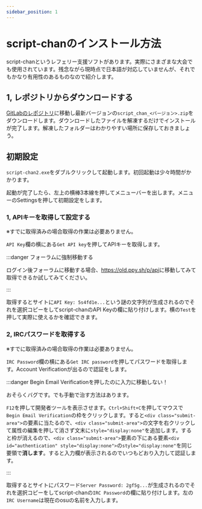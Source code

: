 ```yaml
---
sidebar_position: 1
---
```


# script-chanのインストール方法

script-chanというレフェリー支援ソフトがあります。実際にさまざまな大会でも使用されています。残念ながら現時点で日本語が対応していませんが、それでもかなり有用性のあるものなので紹介します。

## 1, レポジトリからダウンロードする

[GitLabのレポジトリ](https://git.cartooncraft.fr/shARPII/script-chan/-/releases)に移動し最新バージョンの`script_chan_<バージョン>.zip`をダウンロードします。ダウンロードしたファイルを解凍するだけでインストールが完了します。解凍したフォルダーはわかりやすい場所に保存しておきましょう。

## 初期設定

`script-chan2.exe`をダブルクリックして起動します。初回起動は少々時間がかかります。

起動が完了したら、左上の横棒3本線を押してメニューバーを出します。メニューのSettingsを押して初期設定をします。

### 1, APIキーを取得して設定する

※すでに取得済みの場合取得の作業は必要ありません。

`API Key`欄の横にある`Get API key`を押してAPIキーを取得します。

:::danger フォーラムに強制移動する

ログイン後フォーラムに移動する場合、<https://old.ppy.sh/p/api>に移動してみて取得できるか試してみてください。

:::

取得するとサイトに`API Key: 5s4fd1e...`という謎の文字列が生成されるのでそれを選択コピーをしてscript-chanのAPI Keyの欄に貼り付けします。横の`Test`を押して実際に使えるかを確認できます。

### 2, IRCパスワードを取得する

※すでに取得済みの場合取得の作業は必要ありません。

`IRC Password`欄の横にある`Get IRC password`を押してパスワードを取得します。Account Verificationが出るので認証をします。

:::danger Begin Email Verificationを押したのに入力に移動しない！

おそらくバグです。でも手動で治す方法はあります。

`F12`を押して開発者ツールを表示させます。`Ctrl+Shift+C`を押してマウスで`Begin Email Verification`の枠をクリックします。すると`<div class="submit-area">`の要素に当たるので、`<div class="submit-area">`の文字を右クリックして属性の編集を押して消さず文末に`style="display:none"`を追加します。すると枠が消えるので、`<div class="submit-area">`要素の下にある要素`<div id="authentication" style="display:none">`の`style="display:none"`を同じ要領で**消します**。すると入力欄が表示されるのでいつもどおり入力して認証します。

:::

取得するとサイトにパスワード`Server Password: 2gf5g...`が生成されるのでそれを選択コピーをしてscript-chanの`IRC Password`の欄に貼り付けします。左の`IRC Username`は現在のosuの名前を入力します。
